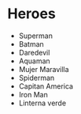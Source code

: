 # Heroes

* Superman
* Batman
* Daredevil
* Aquaman
* Mujer Maravilla
* Spiderman
* Capitan America
* Iron Man
* Linterna verde
